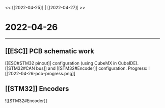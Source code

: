 
<< [[2022-04-25]] | [[2022-04-27]] >>
# 2022-04-26
---

## [[ESC]] PCB schematic work
[[ESC#STM32 pinout]] configuration (using CubeMX in CubeIDE). 
[[STM32#CAN bus]] and [[STM32#Encoder]] configuration. 
Progress:
![[2022-04-26-pcb-progress.png]]


## [[STM32]] Encoders
![[STM32#Encoder]]

